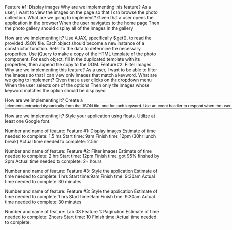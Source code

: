 Feature #1: Display images
Why are we implementing this feature?
As a user, I want to view the images on the page so that I can browse the photo collection.
What are we going to implement?
Given that a user opens the application in the browser
When the user navigates to the home page
Then the photo gallery should display all of the images in the gallery

How are we implementing it?
Use AJAX, specifically $.get(), to read the provided JSON file.
Each object should become a new instance of a constructor function. Refer to the data to determine the necessary properties.
Use jQuery to make a copy of the HTML template of the photo component. For each object, fill in the duplicated template with its properties, then append the copy to the DOM.
Feature #2: Filter images
Why are we implementing this feature?
As a user, I want to be able to filter the images so that I can view only images that match a keyword.
What are we going to implement?
Given that a user clicks on the dropdown menu
When the user selects one of the options
Then only the images whose keyword matches the option should be displayed

How are we implementing it?
Create a <select> element which contains unique <option> elements extracted dynamically from the JSON file, one for each keyword.
Use an event handler to respond when the user chooses an option from the select menu. Hide all of the images, then show those whose keyword matches the option chosen.
Feature #3: Style the application
Why are we implementing this feature?
As a user, I want a simple, clean looking UI so that my photo gallery clearly displays the images in a grid like pattern.
What are we going to implement?
Given that a user opens the application in the browser
When the user navigates to the home page
Then the images should be displayed in rows across the screen

How are we implementing it?
Style your application using floats.
Utilize at least one Google font.

Number and name of feature: Feature #1: Display images
Estimate of time needed to complete: 1.5 hrs
Start time: 9am
Finish time: 12pm (30hr lunch break)
Actual time needed to complete: 2.5hr


Number and name of feature: Feature #2: Filter images
Estimate of time needed to complete: 2 hrs
Start time: 12pm
Finish time: got 95% finshed by 2pm
Actual time needed to complete: 2+ hours


Number and name of feature: Feature #3: Style the application
Estimate of time needed to complete: 1 hrs
Start time:9am
Finish time: 9:30am
Actual time needed to complete: 30 minutes

Number and name of feature: Feature #3: Style the application
Estimate of time needed to complete: 1 hrs
Start time:9am
Finish time: 9:30am
Actual time needed to complete: 30 minutes

Number and name of feature: Lab 03 Feature 1: Pagination
Estimate of time needed to complete: 2hours
Start time: 10
Finish time: 
Actual time needed to complete:  
